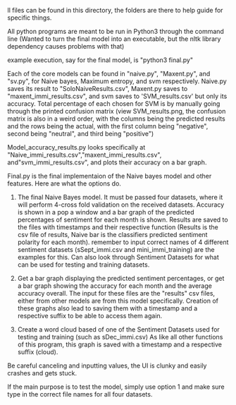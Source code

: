 ll files can be found in this directory, the folders are there to help guide for specific things. 

All python programs are meant to be run in Python3 through the command line (Wanted to turn the final model into an executable, but the nltk library dependency causes problems with that)

example execution, say for the final model, is "python3 final.py"

Each of the core models can be found in "naive.py", "Maxent.py", and "sv.py", for Naive bayes, Maximum entropy, and svm respectively. Naive.py saves its result to "SoloNaiveResults.csv", Maxent.py saves to "maxent_immi_results.csv", and svm saves to 'SVM_results.csv' but only its accuracy. Total percentage of each chosen for SVM is by manually going through the printed confusion matrix 
(view SVM_results.png, the confusion matrix is also in a weird order, with the columns being the predicted results and the rows being the actual, with the first column being "negative", second being "neutral", and third being "positive")

Model_accuracy_results.py looks specifically at "Naive_immi_results.csv","maxent_immi_results.csv", and"svm_immi_results.csv", and plots their accuracy on a bar graph. 

Final.py is the final implementaion of the Naive bayes model and other features. Here are what the options do.

1. The final Naive Bayes model. It must be passed four datasets, where it will perform 4-cross fold validation on the received datasets. Accuracy is shown in a pop a window and a bar graph of the predicted percentages of sentiment for each month is shown. Results are saved to the files with timestamps and their respective function (Results is the csv file of results, Naive bar is the classifiers predicted sentiment polarity for each month). remember to input correct names of 4 different sentiment datasets (sSept_immi.csv and mini_immi_training) are the examples for this. Can also look through Sentiment Datasets for what can be used for testing and training datasets.

2. Get a bar graph displaying the predicted sentiment percentages, or get a bar graph showing the accuracy for each month and the average accuracy overall. The input for these files are the "results" csv files, either from other models are from this model specifically. Creation of these graphs also lead to saving them with a timestamp and a respective suffix to be able to access them again.

3. Create a word cloud based of one of the Sentiment Datasets used for testing and training (such as sDec_immi.csv) As like all other functions of this program, this graph is saved with a timestamp and a respective suffix (cloud).

Be careful canceling and inputting values, the UI is clunky and easily crashes and gets stuck. 

If the main purpose is to test the model, simply use option 1 and make sure type in the correct file names for all four datasets.
